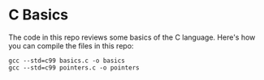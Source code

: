 # C Basics

The code in this repo reviews some basics of the C language.  Here's how you can compile the files in this repo:
```
gcc --std=c99 basics.c -o basics
gcc --std=c99 pointers.c -o pointers
```
